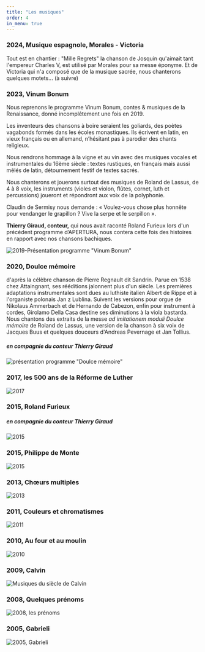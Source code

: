 ```yaml
---
title: "Les musiques"
order: 4
in_menu: true
---
```

### 2024, Musique espagnole, Morales - Victoria

Tout est en chantier : "Mille Regrets" la chanson de Josquin qu'aimait tant l'empereur Charles V, est utilisé par Morales pour sa messe éponyme.
Et de Victoria qui n'a composé que de la musique sacrée, nous chanterons quelques motets... (à suivre)

### 2023, Vinum Bonum

Nous reprenons le programme Vinum Bonum, contes & musiques de la Renaissance, donné incomplêtement une fois en 2019.

Les inventeurs des chansons à boire seraient les goliards, des poètes vagabonds formés dans les écoles monastiques. Ils écrivent en latin, en vieux français ou en allemand, n’hésitant pas à parodier des chants religieux.

Nous rendrons hommage à la vigne et au vin avec des musiques vocales et instrumentales du 16ème siècle : textes rustiques, en français mais aussi mêlés de latin, détournement festif de textes sacrés.

Nous chanterons et jouerons surtout des musiques de Roland de Lassus, de 4 à 8 voix, les instruments (violes et violon, flûtes, cornet, luth et percussions) joueront et répondront aux voix de la polyphonie.

Claudin de Sermisy nous demande : « Voulez-vous chose plus honnête pour vendanger le grapillon ? Vive la serpe et le serpillon ».

**Thierry Giraud, conteur,** qui nous avait raconté Roland Furieux lors d'un précédent programme d’APERTURA, nous contera cette fois des histoires en rapport avec nos chansons bachiques.

![2019-Présentation programme "Vinum Bonum"](https://github.com/ensembleapertura/test-website-repo-3796/blob/main/images/Couverture-VinumBonum.png?raw=true)

### 2020, Doulce mémoire

d'après la célèbre chanson de Pierre Regnault dit Sandrin. Parue en 1538 chez Attaingnant, ses rééditions jalonnent plus d'un siècle. Les premières adaptations instrumentales sont dues au luthiste italien Albert de Rippe et à l'organiste polonais Jan z Lublina.  Suivent les versions pour orgue de Nikolaus Ammerbach et de Hernando de Cabezon, enfin pour instrument à cordes, Girolamo Della Casa destine ses diminutions à la viola bastarda. Nous chantons des extraits de la messe _ad imitationem moduli Doulce mémoire_ de Roland de Lassus, une version de la chanson à six voix de Jacques Buus et quelques douceurs d'Andreas Pevernage et Jan Tollius.

##### en compagnie du conteur Thierry Giraud

![présentation programme "Doulce mémoire"](https://github.com/ensembleapertura/test-website-repo-3796/blob/main/images/web_COULEUR-doulcememoire-Couverture.jpg?raw=true)




### 2017, les 500 ans de la Réforme de Luther

![2017](https://github.com/ensembleapertura/test-website-repo-3796/blob/main/images/Couverture-Luther-2017.jpg?raw=true)

### 2015, Roland Furieux
##### en compagnie du conteur Thierry Giraud

![2015](https://github.com/ensembleapertura/test-website-repo-3796/blob/main/images/Couverture-Roland.jpg?raw=true)

### 2015, Philippe de Monte

![2015](https://github.com/ensembleapertura/test-website-repo-3796/blob/main/images/web_2015-08-afficheMarennesA3.jpg?raw=true)


### 2013, Chœurs multiples

![2013](https://github.com/ensembleapertura/test-website-repo-3796/blob/main/images/couverture-CoeursMultiples-2013.jpg?raw=true)

### 2011, Couleurs et chromatismes

![2011](https://github.com/ensembleapertura/test-website-repo-3796/blob/main/images/apertura-color-affiche-couleur-04.jpg?raw=true)

### 2010, Au four et au moulin

![2010](https://github.com/ensembleapertura/test-website-repo-3796/blob/main/images/Apertura-aufour-affiche-2010.jpg?raw=true)

### 2009, Calvin

![Musiques du siècle de Calvin](https://github.com/ensembleapertura/test-website-repo-3796/blob/main/images/apertura-calvin-mel.jpg?raw=true)

### 2008, Quelques prénoms

![2008, les prénoms](https://github.com/ensembleapertura/test-website-repo-3796/blob/main/images/apertura-affiche-prenom-2008.png?raw=true)

### 2005, Gabrieli

![2005, Gabrieli](https://github.com/ensembleapertura/test-website-repo-3796/blob/main/images/Apertura-couverture-Gabrieli-2005.jpg?raw=true) 